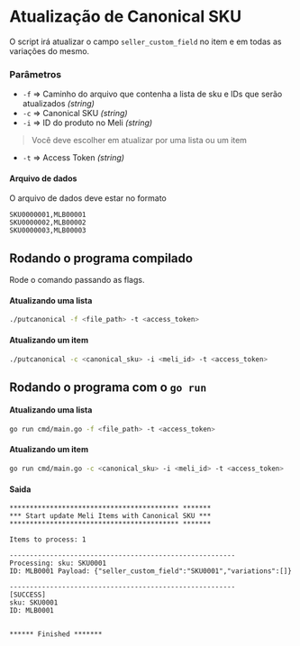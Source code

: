 # Atualização de Canonical SKU


O script irá atualizar o campo `seller_custom_field` no item e em todas as variações do mesmo.


### Parâmetros

- `-f` => Caminho do arquivo que contenha a lista de sku e IDs que serão atualizados _(string)_
- `-c` => Canonical SKU _(string)_
- `-i` => ID do produto no Meli _(string)_

> Você deve escolher em atualizar por uma lista ou um item 

- `-t` => Access Token _(string)_

#### Arquivo de dados 

O arquivo de dados deve estar no formato

```console
SKU0000001,MLB00001
SKU0000002,MLB00002
SKU0000003,MLB00003
```

## Rodando o programa compilado

Rode o comando passando as flags.

#### Atualizando uma lista  
```sh
./putcanonical -f <file_path> -t <access_token> 
```

#### Atualizando um item 
```sh
./putcanonical -c <canonical_sku> -i <meli_id> -t <access_token>  
```

## Rodando o programa com o `go run`

#### Atualizando uma lista  
```sh
go run cmd/main.go -f <file_path> -t <access_token> 
```

#### Atualizando um item 
```sh
go run cmd/main.go -c <canonical_sku> -i <meli_id> -t <access_token>  
```

#### Saida

```console
****************************************** *******
*** Start update Meli Items with Canonical SKU ***
****************************************** *******

Items to process: 1

--------------------------------------------------------
Processing: sku: SKU0001
ID: MLB0001 Payload: {"seller_custom_field":"SKU0001","variations":[]}

--------------------------------------------------------
[SUCCESS]
sku: SKU0001
ID: MLB0001


****** Finished *******
```
